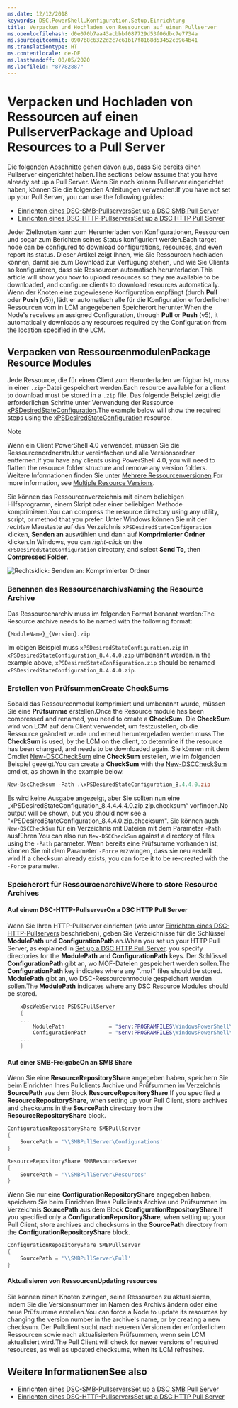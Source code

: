 ```yaml
---
ms.date: 12/12/2018
keywords: DSC,PowerShell,Konfiguration,Setup,Einrichtung
title: Verpacken und Hochladen von Ressourcen auf einen Pullserver
ms.openlocfilehash: d0e070b7aa43acbbbf087729d53f06dbc7e7734a
ms.sourcegitcommit: 0907b8c6322d2c7c61b17f8168d53452c8964b41
ms.translationtype: HT
ms.contentlocale: de-DE
ms.lasthandoff: 08/05/2020
ms.locfileid: "87782887"
---
```

# <a name="package-and-upload-resources-to-a-pull-server"></a><span data-ttu-id="6eb3d-103">Verpacken und Hochladen von Ressourcen auf einen Pullserver</span><span class="sxs-lookup"><span data-stu-id="6eb3d-103">Package and Upload Resources to a Pull Server</span></span>

<span data-ttu-id="6eb3d-104">Die folgenden Abschnitte gehen davon aus, dass Sie bereits einen Pullserver eingerichtet haben.</span><span class="sxs-lookup"><span data-stu-id="6eb3d-104">The sections below assume that you have already set up a Pull Server.</span></span> <span data-ttu-id="6eb3d-105">Wenn Sie noch keinen Pullserver eingerichtet haben, können Sie die folgenden Anleitungen verwenden:</span><span class="sxs-lookup"><span data-stu-id="6eb3d-105">If you have not set up your Pull Server, you can use the following guides:</span></span>

- [<span data-ttu-id="6eb3d-106">Einrichten eines DSC-SMB-Pullservers</span><span class="sxs-lookup"><span data-stu-id="6eb3d-106">Set up a DSC SMB Pull Server</span></span>](pullServerSmb.md)
- [<span data-ttu-id="6eb3d-107">Einrichten eines DSC-HTTP-Pullservers</span><span class="sxs-lookup"><span data-stu-id="6eb3d-107">Set up a DSC HTTP Pull Server</span></span>](pullServer.md)

<span data-ttu-id="6eb3d-108">Jeder Zielknoten kann zum Herunterladen von Konfigurationen, Ressourcen und sogar zum Berichten seines Status konfiguriert werden.</span><span class="sxs-lookup"><span data-stu-id="6eb3d-108">Each target node can be configured to download configurations, resources, and even report its status.</span></span> <span data-ttu-id="6eb3d-109">Dieser Artikel zeigt Ihnen, wie Sie Ressourcen hochladen können, damit sie zum Download zur Verfügung stehen, und wie Sie Clients so konfigurieren, dass sie Ressourcen automatisch herunterladen.</span><span class="sxs-lookup"><span data-stu-id="6eb3d-109">This article will show you how to upload resources so they are available to be downloaded, and configure clients to download resources automatically.</span></span> <span data-ttu-id="6eb3d-110">Wenn der Knoten eine zugewiesene Konfiguration empfängt (durch **Pull** oder **Push** (v5)), lädt er automatisch alle für die Konfiguration erforderlichen Ressourcen vom in LCM angegebenen Speicherort herunter.</span><span class="sxs-lookup"><span data-stu-id="6eb3d-110">When the Node's receives an assigned Configuration, through **Pull** or **Push** (v5), it automatically downloads any resources required by the Configuration from the location specified in the LCM.</span></span>

## <a name="package-resource-modules"></a><span data-ttu-id="6eb3d-111">Verpacken von Ressourcenmodulen</span><span class="sxs-lookup"><span data-stu-id="6eb3d-111">Package Resource Modules</span></span>

<span data-ttu-id="6eb3d-112">Jede Ressource, die für einen Client zum Herunterladen verfügbar ist, muss in einer `.zip`-Datei gespeichert werden.</span><span class="sxs-lookup"><span data-stu-id="6eb3d-112">Each resource available for a client to download must be stored in a `.zip` file.</span></span> <span data-ttu-id="6eb3d-113">Das folgende Beispiel zeigt die erforderlichen Schritte unter Verwendung der Ressource [xPSDesiredStateConfiguration](https://www.powershellgallery.com/packages/xPSDesiredStateConfiguration/8.4.0.0).</span><span class="sxs-lookup"><span data-stu-id="6eb3d-113">The example below will show the required steps using the [xPSDesiredStateConfiguration](https://www.powershellgallery.com/packages/xPSDesiredStateConfiguration/8.4.0.0) resource.</span></span>

> [!NOTE]
> <span data-ttu-id="6eb3d-114">Wenn ein Client PowerShell 4.0 verwendet, müssen Sie die Ressourcenordnerstruktur vereinfachen und alle Versionsordner entfernen.</span><span class="sxs-lookup"><span data-stu-id="6eb3d-114">If you have any clients using PowerShell 4.0, you will need to flatten the resource folder structure and remove any version folders.</span></span> <span data-ttu-id="6eb3d-115">Weitere Informationen finden Sie unter [Mehrere Ressourcenversionen](../configurations/import-dscresource.md#multiple-resource-versions).</span><span class="sxs-lookup"><span data-stu-id="6eb3d-115">For more information, see [Multiple Resource Versions](../configurations/import-dscresource.md#multiple-resource-versions).</span></span>

<span data-ttu-id="6eb3d-116">Sie können das Ressourcenverzeichnis mit einem beliebigen Hilfsprogramm, einem Skript oder einer beliebigen Methode komprimieren.</span><span class="sxs-lookup"><span data-stu-id="6eb3d-116">You can compress the resource directory using any utility, script, or method that you prefer.</span></span> <span data-ttu-id="6eb3d-117">Unter Windows können Sie mit der _rechten_ Maustaste auf das Verzeichnis `xPSDesiredStateConfiguration` klicken, **Senden an** auswählen und dann auf **Komprimierter Ordner** klicken.</span><span class="sxs-lookup"><span data-stu-id="6eb3d-117">In Windows, you can _right-click_ on the `xPSDesiredStateConfiguration` directory, and select **Send To**, then **Compressed Folder**.</span></span>

![Rechtsklick: Senden an: Komprimierter Ordner](media/package-upload-resources/right-click.gif)

### <a name="naming-the-resource-archive"></a><span data-ttu-id="6eb3d-119">Benennen des Ressourcenarchivs</span><span class="sxs-lookup"><span data-stu-id="6eb3d-119">Naming the Resource Archive</span></span>

<span data-ttu-id="6eb3d-120">Das Ressourcenarchiv muss im folgenden Format benannt werden:</span><span class="sxs-lookup"><span data-stu-id="6eb3d-120">The Resource archive needs to be named with the following format:</span></span>

```
{ModuleName}_{Version}.zip
```

<span data-ttu-id="6eb3d-121">Im obigen Beispiel muss `xPSDesiredStateConfiguration.zip` in `xPSDesiredStateConfiguration_8.4.4.0.zip` umbenannt werden.</span><span class="sxs-lookup"><span data-stu-id="6eb3d-121">In the example above, `xPSDesiredStateConfiguration.zip` should be renamed `xPSDesiredStateConfiguration_8.4.4.0.zip`.</span></span>

### <a name="create-checksums"></a><span data-ttu-id="6eb3d-122">Erstellen von Prüfsummen</span><span class="sxs-lookup"><span data-stu-id="6eb3d-122">Create CheckSums</span></span>

<span data-ttu-id="6eb3d-123">Sobald das Ressourcenmodul komprimiert und umbenannt wurde, müssen Sie eine **Prüfsumme** erstellen.</span><span class="sxs-lookup"><span data-stu-id="6eb3d-123">Once the Resource module has been compressed and renamed, you need to create a **CheckSum**.</span></span> <span data-ttu-id="6eb3d-124">Die **CheckSum** wird von LCM auf dem Client verwendet, um festzustellen, ob die Ressource geändert wurde und erneut heruntergeladen werden muss.</span><span class="sxs-lookup"><span data-stu-id="6eb3d-124">The **CheckSum** is used, by the LCM on the client, to determine if the resource has been changed, and needs to be downloaded again.</span></span> <span data-ttu-id="6eb3d-125">Sie können mit dem Cmdlet [New-DSCCheckSum](/powershell/module/PSDesiredStateConfiguration/New-DSCCheckSum) eine **CheckSum** erstellen, wie im folgenden Beispiel gezeigt.</span><span class="sxs-lookup"><span data-stu-id="6eb3d-125">You can create a **CheckSum** with the [New-DSCCheckSum](/powershell/module/PSDesiredStateConfiguration/New-DSCCheckSum) cmdlet, as shown in the example below.</span></span>

```powershell
New-DscChecksum -Path .\xPSDesiredStateConfiguration_8.4.4.0.zip
```

<span data-ttu-id="6eb3d-126">Es wird keine Ausgabe angezeigt, aber Sie sollten nun eine „xPSDesiredStateConfiguration_8.4.4.4.4.0.zip.zip.checksum“ vorfinden.</span><span class="sxs-lookup"><span data-stu-id="6eb3d-126">No output will be shown, but you should now see a "xPSDesiredStateConfiguration_8.4.4.0.zip.checksum".</span></span> <span data-ttu-id="6eb3d-127">Sie können auch `New-DSCCheckSum` für ein Verzeichnis mit Dateien mit dem Parameter `-Path` ausführen.</span><span class="sxs-lookup"><span data-stu-id="6eb3d-127">You can also run `New-DSCCheckSum` against a directory of files using the `-Path` parameter.</span></span> <span data-ttu-id="6eb3d-128">Wenn bereits eine Prüfsumme vorhanden ist, können Sie mit dem Parameter `-Force` erzwingen, dass sie neu erstellt wird.</span><span class="sxs-lookup"><span data-stu-id="6eb3d-128">If a checksum already exists, you can force it to be re-created with the `-Force` parameter.</span></span>

### <a name="where-to-store-resource-archives"></a><span data-ttu-id="6eb3d-129">Speicherort für Ressourcenarchive</span><span class="sxs-lookup"><span data-stu-id="6eb3d-129">Where to store Resource Archives</span></span>

#### <a name="on-a-dsc-http-pull-server"></a><span data-ttu-id="6eb3d-130">Auf einem DSC-HTTP-Pullserver</span><span class="sxs-lookup"><span data-stu-id="6eb3d-130">On a DSC HTTP Pull Server</span></span>

<span data-ttu-id="6eb3d-131">Wenn Sie Ihren HTTP-Pullserver einrichten (wie unter [Einrichten eines DSC-HTTP-Pullservers](pullServer.md) beschrieben), geben Sie Verzeichnisse für die Schlüssel **ModulePath** und **ConfigurationPath** an.</span><span class="sxs-lookup"><span data-stu-id="6eb3d-131">When you set up your HTTP Pull Server, as explained in [Set up a DSC HTTP Pull Server](pullServer.md), you specify directories for the **ModulePath** and **ConfigurationPath** keys.</span></span> <span data-ttu-id="6eb3d-132">Der Schlüssel **ConfigurationPath** gibt an, wo MOF-Dateien gespeichert werden sollen.</span><span class="sxs-lookup"><span data-stu-id="6eb3d-132">The **ConfigurationPath** key indicates where any ".mof" files should be stored.</span></span> <span data-ttu-id="6eb3d-133">**ModulePath** gibt an, wo DSC-Ressourcenmodule gespeichert werden sollen.</span><span class="sxs-lookup"><span data-stu-id="6eb3d-133">The **ModulePath** indicates where any DSC Resource Modules should be stored.</span></span>

```powershell
    xDscWebService PSDSCPullServer
    {
    ...
        ModulePath              = "$env:PROGRAMFILES\WindowsPowerShell\DscService\Modules"
        ConfigurationPath       = "$env:PROGRAMFILES\WindowsPowerShell\DscService\Configuration"
    ...
    }

```

#### <a name="on-an-smb-share"></a><span data-ttu-id="6eb3d-134">Auf einer SMB-Freigabe</span><span class="sxs-lookup"><span data-stu-id="6eb3d-134">On an SMB Share</span></span>

<span data-ttu-id="6eb3d-135">Wenn Sie eine **ResourceRepositoryShare** angegeben haben, speichern Sie beim Einrichten Ihres Pullclients Archive und Prüfsummen im Verzeichnis **SourcePath** aus dem Block **ResourceRepositoryShare**.</span><span class="sxs-lookup"><span data-stu-id="6eb3d-135">If you specified a **ResourceRepositoryShare**, when setting up your Pull Client, store archives and checksums in the **SourcePath** directory from the **ResourceRepositoryShare** block.</span></span>

```powershell
ConfigurationRepositoryShare SMBPullServer
{
    SourcePath = '\\SMBPullServer\Configurations'
}

ResourceRepositoryShare SMBResourceServer
{
    SourcePath = '\\SMBPullServer\Resources'
}
```

<span data-ttu-id="6eb3d-136">Wenn Sie nur eine **ConfigurationRepositoryShare** angegeben haben, speichern Sie beim Einrichten Ihres Pullclients Archive und Prüfsummen im Verzeichnis **SourcePath** aus dem Block **ConfigurationRepositoryShare**.</span><span class="sxs-lookup"><span data-stu-id="6eb3d-136">If you specified only a **ConfigurationRepositoryShare**, when setting up your Pull Client, store archives and checksums in the **SourcePath** directory from the **ConfigurationRepositoryShare** block.</span></span>

```powershell
ConfigurationRepositoryShare SMBPullServer
{
    SourcePath = '\\SMBPullServer\Pull'
}
```

#### <a name="updating-resources"></a><span data-ttu-id="6eb3d-137">Aktualisieren von Ressourcen</span><span class="sxs-lookup"><span data-stu-id="6eb3d-137">Updating resources</span></span>

<span data-ttu-id="6eb3d-138">Sie können einen Knoten zwingen, seine Ressourcen zu aktualisieren, indem Sie die Versionsnummer im Namen des Archivs ändern oder eine neue Prüfsumme erstellen.</span><span class="sxs-lookup"><span data-stu-id="6eb3d-138">You can force a Node to update its resources by changing the version number in the archive's name, or by creating a new checksum.</span></span> <span data-ttu-id="6eb3d-139">Der Pullclient sucht nach neueren Versionen der erforderlichen Ressourcen sowie nach aktualisierten Prüfsummen, wenn sein LCM aktualisiert wird.</span><span class="sxs-lookup"><span data-stu-id="6eb3d-139">The Pull Client will check for newer versions of required resources, as well as updated checksums, when its LCM refreshes.</span></span>

## <a name="see-also"></a><span data-ttu-id="6eb3d-140">Weitere Informationen</span><span class="sxs-lookup"><span data-stu-id="6eb3d-140">See also</span></span>

- [<span data-ttu-id="6eb3d-141">Einrichten eines DSC-SMB-Pullservers</span><span class="sxs-lookup"><span data-stu-id="6eb3d-141">Set up a DSC SMB Pull Server</span></span>](pullServerSmb.md)
- [<span data-ttu-id="6eb3d-142">Einrichten eines DSC-HTTP-Pullservers</span><span class="sxs-lookup"><span data-stu-id="6eb3d-142">Set up a DSC HTTP Pull Server</span></span>](pullServer.md)
